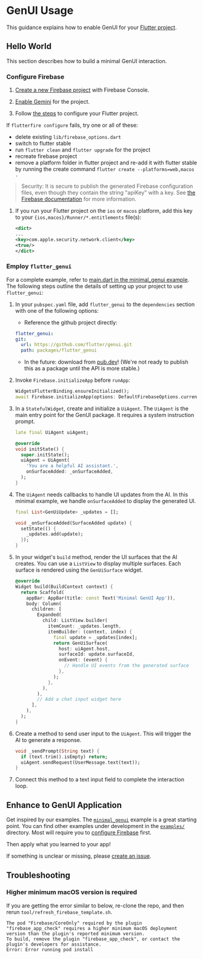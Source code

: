 # GenUI Usage

This guidance explains how to enable GenUI for your [Flutter project](https://docs.flutter.dev/reference/create-new-app).

## Hello World

This section describes how to build a minimal GenUI interaction.

### Configure Firebase

1. [Create a new Firebase project](https://support.google.com/appsheet/answer/10104995) with Firebase Console.

1. [Enable Gemini](https://firebase.google.com/docs/gemini-in-firebase/set-up-gemini)
   for the project.

1. Follow [the steps](https://firebase.google.com/docs/flutter/setup)
   to configure your Flutter project.

If `flutterfire configure` fails, try one or all of these:

- delete existing `lib/firebase_options.dart`
- switch to flutter stable
- run `flutter clean` and `flutter upgrade` for the project
- recreate firebase project
- remove a platform folder in flutter project and re-add it with flutter stable by running the create command `flutter create --platforms=web,macos .`

> Security: It is secure to publish the generated Firebase configuration files, even though they contain the string "apiKey" with a key. See [the Firebase documentation](https://firebase.google.com/docs/projects/learn-more#config-files-objects) for more information.

1. If you run your Flutter project on the `ios` or `macos` platform, add this key to your
   `{ios,macos}/Runner/*.entitlements` file(s):

   ```xml
   <dict>
   ...
   <key>com.apple.security.network.client</key>
   <true/>
   </dict>
   ```

### Employ `flutter_genui`

For a complete example, refer to [main.dart in the minimal_genui example](../../examples/minimal_genui/lib/main.dart). The following steps outline the details of setting up your project to use `flutter_genui`:

1. In your `pubspec.yaml` file, add `flutter_genui` to the `dependencies` section with one of the following options:

   - Reference the github project directly:

   ```yaml
   flutter_genui:
   git:
     url: https://github.com/flutter/genui.git
     path: packages/flutter_genui
   ```

   - In the future: download from [pub.dev](https://pub.dev)! (We're not ready to publish this as a package until the API is more stable.)

2. Invoke `Firebase.initializeApp` before `runApp`:

   ```dart
   WidgetsFlutterBinding.ensureInitialized();
   await Firebase.initializeApp(options: DefaultFirebaseOptions.currentPlatform);
   ```

3. In a `StatefulWidget`, create and initialize a `UiAgent`. The `UiAgent` is the main entry point for the GenUI package. It requires a system instruction prompt.

   ```dart
   late final UiAgent uiAgent;

   @override
   void initState() {
     super.initState();
     uiAgent = UiAgent(
       'You are a helpful AI assistant.',
       onSurfaceAdded: _onSurfaceAdded,
     );
   }
   ```

4. The `UiAgent` needs callbacks to handle UI updates from the AI. In this minimal example, we handle `onSurfaceAdded` to display the generated UI.

   ```dart
   final List<GenUiUpdate> _updates = [];

   void _onSurfaceAdded(SurfaceAdded update) {
     setState(() {
       _updates.add(update);
     });
   }
   ```

5. In your widget's `build` method, render the UI surfaces that the AI creates. You can use a `ListView` to display multiple surfaces. Each surface is rendered using the `GenUiSurface` widget.

   ```dart
   @override
   Widget build(BuildContext context) {
     return Scaffold(
       appBar: AppBar(title: const Text('Minimal GenUI App')),
       body: Column(
         children: [
           Expanded(
             child: ListView.builder(
               itemCount: _updates.length,
               itemBuilder: (context, index) {
                 final update = _updates[index];
                 return GenUiSurface(
                   host: uiAgent.host,
                   surfaceId: update.surfaceId,
                   onEvent: (event) {
                     // Handle UI events from the generated surface
                   },
                 );
               },
             ),
           ),
           // Add a chat input widget here
         ],
       ),
     );
   }
   ```

6. Create a method to send user input to the `UiAgent`. This will trigger the AI to generate a response.

   ```dart
   void _sendPrompt(String text) {
     if (text.trim().isEmpty) return;
     uiAgent.sendRequest(UserMessage.text(text));
   }
   ```

7. Connect this method to a text input field to complete the interaction loop.

## Enhance to GenUI Application

Get inspired by our examples. The [`minimal_genui`](../../examples/minimal_genui/) example is a great starting point. You can find other examples under development in the [`examples/`](../../examples/) directory. Most will require you to [configure Firebase](#configure-firebase) first.

Then apply what you learned to your app!

If something is unclear or missing, please [create an issue](https://github.com/flutter/genui/issues/new/choose).

## Troubleshooting

### Higher minimum macOS version is required

If you are getting the error similar to below, re-clone the repo, and then rerun `tool/refresh_firebase_template.sh`.

```
The pod "Firebase/CoreOnly" required by the plugin "firebase_app_check" requires a higher minimum macOS deployment version than the plugin's reported minimum version.
To build, remove the plugin "firebase_app_check", or contact the plugin's developers for assistance.
Error: Error running pod install
```
